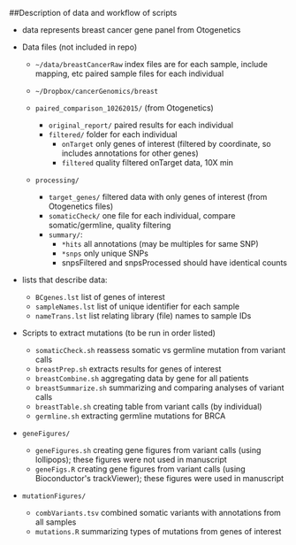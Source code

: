 ##Description of data and workflow of scripts

* data represents breast cancer gene panel from Otogenetics

* Data files (not included in repo)
	* `~/data/breastCancerRaw`
	index files are for each sample, include mapping, etc
	paired sample files for each individual
	* `~/Dropbox/cancerGenomics/breast`

	* `paired_comparison_10262015/` (from Otogenetics)
		* `original_report/` paired results for each individual
		* `filtered/` folder for each individual
			* `onTarget` only genes of interest (filtered by coordinate, so includes annotations for other genes)
			* `filtered` quality filtered onTarget data, 10X min
	* `processing/`
		* `target_genes/` filtered data with only genes of interest (from Otogenetics files)
		* `somaticCheck/` one file for each individual, compare somatic/germline, quality filtering
		* `summary/`:
			* `*hits` all annotations (may be multiples for same SNP)
			* `*snps` only unique SNPs
			* snpsFiltered and snpsProcessed should have identical counts

* lists that describe data:
	* `BCgenes.lst` list of genes of interest
	* `sampleNames.lst` list of unique identifier for each sample
	* `nameTrans.lst` list relating library (file) names to sample IDs

* Scripts to extract mutations (to be run in order listed)
	* `somaticCheck.sh` reassess somatic vs germline mutation from variant calls	
	* `breastPrep.sh` extracts results for genes of interest
	* `breastCombine.sh` aggregating data by gene for all patients
	* `breastSummarize.sh` summarizing and comparing analyses of variant calls
	* `breastTable.sh` creating table from variant calls (by individual)
	* `germline.sh` extracting germline mutations for BRCA

* `geneFigures/`
	* `geneFigures.sh` creating gene figures from variant calls (using lollipops); these figures were not used in manuscript
	* `geneFigs.R` creating gene figures from variant calls (using Bioconductor's trackViewer); these figures were used in manuscript

* `mutationFigures/`
	* `combVariants.tsv` combined somatic variants with annotations from all samples
	* `mutations.R` summarizing types of mutations from genes of interest
	